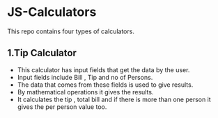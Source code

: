 # JS-Calculators
This repo contains four types of calculators.
## 1.Tip Calculator
- This calculator has input fields that get the data by the user.
- Input fields include Bill , Tip and no of Persons.
- The data that comes from these fields is used to give results.
- By mathematical operations it gives the results.
- It calculates the tip , total bill and if there is more than one person it gives the per person value too.
